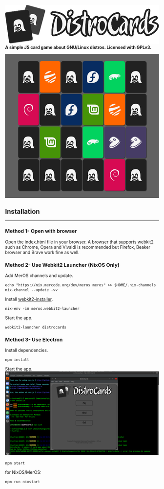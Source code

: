 ![distrocards-logo](assets/distrocards.png)
**A simple JS card game about GNU/Linux distros. Licensed with GPLv3.**

![distrocards](screenshot2.png)

## Installation
---

### Method 1- Open with browser
Open the index.html file in your browser. A browser that supports webkit2 such as Chrome, Opera and Vivaldi is recommended but Firefox, Beaker browser and Brave work fine as well.


### Method 2- Use Webkit2 Launcher (NixOS Only)

Add MerOS channels and update.
```
echo "https://nix.mercode.org/dev/meros meros" >> $HOME/.nix-channels
nix-channel --update -vv
```

Install [webkit2-installer](https://github.com/mercode-org/webkit2-launcher).
```
nix-env -iA meros.webkit2-launcher
```

Start the app. 
```
webkit2-launcher distrocards
```


### Method 3- Use Electron

Install dependencies.
```
npm install
```

Start the app.
![distrocards](screenshot1.png)

```
npm start
```

for NixOS/MerOS:
```
npm run nixstart
```



